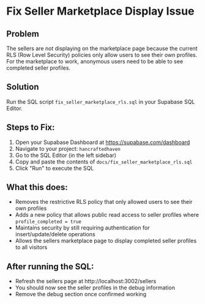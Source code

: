 # Fix Seller Marketplace Display Issue

## Problem
The sellers are not displaying on the marketplace page because the current RLS (Row Level Security) policies only allow users to see their own profiles. For the marketplace to work, anonymous users need to be able to see completed seller profiles.

## Solution
Run the SQL script `fix_seller_marketplace_rls.sql` in your Supabase SQL Editor.

## Steps to Fix:

1. Open your Supabase Dashboard at https://supabase.com/dashboard
2. Navigate to your project: `hancraftedhaven`
3. Go to the SQL Editor (in the left sidebar)
4. Copy and paste the contents of `docs/fix_seller_marketplace_rls.sql`
5. Click "Run" to execute the SQL

## What this does:
- Removes the restrictive RLS policy that only allowed users to see their own profiles
- Adds a new policy that allows public read access to seller profiles where `profile_completed = true`
- Maintains security by still requiring authentication for insert/update/delete operations
- Allows the sellers marketplace page to display completed seller profiles to all visitors

## After running the SQL:
- Refresh the sellers page at http://localhost:3002/sellers
- You should now see the seller profiles in the debug information
- Remove the debug section once confirmed working
